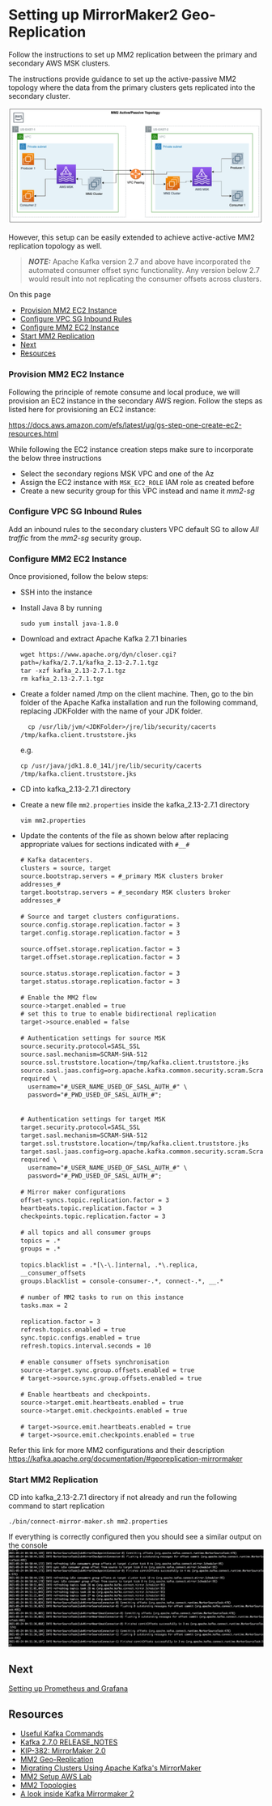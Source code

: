 # Setting up MirrorMaker2 Geo-Replication
Follow the instructions to set up MM2 replication between the primary and secondary AWS MSK clusters.

The instructions provide guidance to set up the active-passive MM2 topology where the data from the primary clusters gets replicated into the secondary cluster.

![active-passive](../images/active-passive.png)

However, this setup can be easily extended to achieve active-active MM2 replication topology as well.

> **_NOTE:_** Apache Kafka version 2.7 and above have incorporated the automated consumer offset sync functionality.  Any version below 2.7 would result into not replicating the consumer offsets across clusters. 

On this page

<!-- @import "[TOC]" {cmd="toc" depthFrom=2 depthTo=6 orderedList=false} -->

<!-- code_chunk_output -->

  - [Provision MM2 EC2 Instance](#provision-mm2-ec2-instance)
  - [Configure VPC SG Inbound Rules](#configure-vpc-sg-inbound-rules)
  - [Configure MM2 EC2 Instance](#configure-mm2-ec2-instance)
  - [Start MM2 Replication](#start-mm2-replication)
- [Next](#next)
- [Resources](#resources)

<!-- /code_chunk_output -->

### Provision MM2 EC2 Instance
Following the principle of remote consume and local produce, we will provision an EC2 instance in the secondary AWS region.
Follow the steps as listed here for provisioning an EC2 instance:

https://docs.aws.amazon.com/efs/latest/ug/gs-step-one-create-ec2-resources.html

While following the EC2 instance creation steps make sure to incorporate the below three instructions
* Select the secondary regions MSK VPC and one of the Az
* Assign the EC2 instance with ```MSK_EC2_ROLE``` IAM role as created before
* Create a new security group for this VPC instead and name it *mm2-sg* 

### Configure VPC SG Inbound Rules
Add an inbound rules to the secondary clusters VPC default SG to allow *All traffic* from the *mm2-sg* security group.

### Configure MM2 EC2 Instance
Once provisioned, follow the below steps:
* SSH into the instance
* Install Java 8 by running

  ```shell
  sudo yum install java-1.8.0
  ```

* Download and extract Apache Kafka 2.7.1 binaries
    ```shell
    wget https://www.apache.org/dyn/closer.cgi?path=/kafka/2.7.1/kafka_2.13-2.7.1.tgz
    tar -xzf kafka_2.13-2.7.1.tgz
    rm kafka_2.13-2.7.1.tgz
    ```
* Create a folder named /tmp on the client machine. Then, go to the bin folder of the Apache Kafka installation and run the following command, replacing JDKFolder with the name of your JDK folder.
  ```shell
    cp /usr/lib/jvm/<JDKFolder>/jre/lib/security/cacerts /tmp/kafka.client.truststore.jks
  ```
  e.g.
  ```shell
  cp /usr/java/jdk1.8.0_141/jre/lib/security/cacerts /tmp/kafka.client.truststore.jks
  ```
* CD into kafka_2.13-2.7.1 directory
* Create a new file ```mm2.properties``` inside the kafka_2.13-2.7.1 directory
  
    ```shell
    vim mm2.properties
    ```
    
* Update the contents of the file as shown below after replacing appropriate values for sections indicated with ```#__#```
    ```shell
    # Kafka datacenters.
    clusters = source, target
    source.bootstrap.servers = #_primary MSK clusters broker addresses_#
    target.bootstrap.servers = #_secondary MSK clusters broker addresses_#
    
    # Source and target clusters configurations.
    source.config.storage.replication.factor = 3
    target.config.storage.replication.factor = 3
    
    source.offset.storage.replication.factor = 3
    target.offset.storage.replication.factor = 3
    
    source.status.storage.replication.factor = 3
    target.status.storage.replication.factor = 3
    
    # Enable the MM2 flow
    source->target.enabled = true
    # set this to true to enable bidirectional replication 
    target->source.enabled = false 
    
    # Authentication settings for source MSK
    source.security.protocol=SASL_SSL
    source.sasl.mechanism=SCRAM-SHA-512
    source.ssl.truststore.location=/tmp/kafka.client.truststore.jks
    source.sasl.jaas.config=org.apache.kafka.common.security.scram.ScramLoginModule required \
      username="#_USER_NAME_USED_OF_SASL_AUTH_#" \
      password="#_PWD_USED_OF_SASL_AUTH_#";
    
    
    # Authentication settings for target MSK
    target.security.protocol=SASL_SSL
    target.sasl.mechanism=SCRAM-SHA-512
    target.ssl.truststore.location=/tmp/kafka.client.truststore.jks
    target.sasl.jaas.config=org.apache.kafka.common.security.scram.ScramLoginModule required \
      username="#_USER_NAME_USED_OF_SASL_AUTH_#" \
      password="#_PWD_USED_OF_SASL_AUTH_#";
    
    # Mirror maker configurations
    offset-syncs.topic.replication.factor = 3
    heartbeats.topic.replication.factor = 3
    checkpoints.topic.replication.factor = 3
    
    # all topics and all consumer groups
    topics = .*
    groups = .*
    
    topics.blacklist = .*[\-\.]internal, .*\.replica, __consumer_offsets
    groups.blacklist = console-consumer-.*, connect-.*, __.*
    
    # number of MM2 tasks to run on this instance
    tasks.max = 2
    
    replication.factor = 3
    refresh.topics.enabled = true
    sync.topic.configs.enabled = true
    refresh.topics.interval.seconds = 10
    
    # enable consumer offsets synchronisation
    source->target.sync.group.offsets.enabled = true
    # target->source.sync.group.offsets.enabled = true
    
    # Enable heartbeats and checkpoints.
    source->target.emit.heartbeats.enabled = true 
    source->target.emit.checkpoints.enabled = true 
    
    # target->source.emit.heartbeats.enabled = true 
    # target->source.emit.checkpoints.enabled = true 
    
    ```
Refer this link for more MM2 configurations and their description
https://kafka.apache.org/documentation/#georeplication-mirrormaker


### Start MM2 Replication
CD into kafka_2.13-2.7.1 directory if not already and run the following command to start replication
```shell
./bin/connect-mirror-maker.sh mm2.properties
```
If everything is correctly configured then you should see a similar output on the console
![MM2_Start](../images/MM2_Start.png)

## Next
[Setting up Prometheus and Grafana](3_Setting_Up_Prometheus.md)

## Resources
* [Useful Kafka Commands](Useful_Kafka_Commands.md)
* [Kafka 2.7.0 RELEASE_NOTES](https://downloads.apache.org/kafka/2.7.0/RELEASE_NOTES.html)
* [KIP-382: MirrorMaker 2.0](https://cwiki.apache.org/confluence/display/KAFKA/KIP-382%3A+MirrorMaker+2.0)
* [MM2 Geo-Replication](https://kafka.apache.org/documentation/#georeplication)
* [Migrating Clusters Using Apache Kafka's MirrorMaker](https://docs.aws.amazon.com/msk/latest/developerguide/migration.html)
* [MM2 Setup AWS Lab](https://amazonmsk-labs.workshop.aws/en/migration/overview.html)
* [MM2 Topologies](https://www.instaclustr.com/apache-kafka-mirrormaker-2-practice/#)
* [A look inside Kafka Mirrormaker 2](https://blog.cloudera.com/a-look-inside-kafka-mirrormaker-2/)

